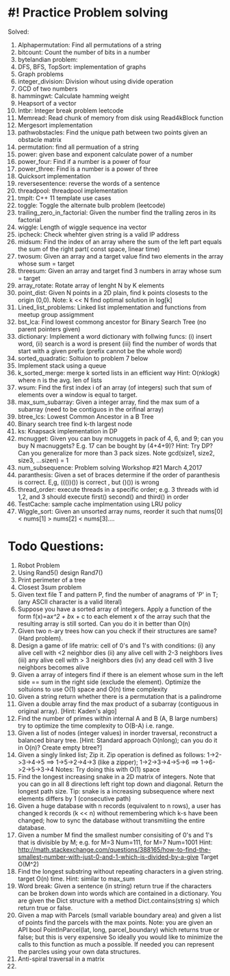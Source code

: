#! Practice
Problem solving  
========================

Solved:
1. Alphapermutation: Find all permutations of a string
2. bitcount: Count the number of bits in a number
3. bytelandian problem:
4. DFS, BFS, TopSort: implementation of graphs
5. Graph problems
6. integer_division: Division wihout using divide operation
7. GCD of two numbers
8. hammingwt: Calculate hamming weight
9. Heapsort of a vector
10. Intbr: Integer break problem leetcode
11. Memread: Read chunk of memory from disk using Read4kBlock function
12. Mergesort implementation
13. pathwobstacles:  Find the unique path between two points given an obstacle matrix
14. permutation: find all permuation of a string
15. power:  given base and exponent calculate power of a number
16. power_four: Find if a number is a power of four
17. power_three: Find is a number is a power of three
18. Quicksort implementation
19. reversesentence: reverse the words of a sentence
20. threadpool: threadpool implementation
21. tmplt: C++ 11 template use cases
22. toggle: Toggle the alternate bulb problem (leetcode)
23. trailing_zero_in_factorial: Given the number find the tralling zeros in its factorial
24. wiggle:  Length of wiggle sequence ina vector
25. ipcheck: Check whehter given string is a valid IP address
26. midsum: Find the index of an array where the sum of the left part equals the sum of the right part( const space, linear time)
27. twosum: Given an array and a target value find two elements in the array whose sum = target
28. threesum: Given an array and target find 3 numbers in array whose sum = target 
29. array_rotate: Rotate array of lenght N by K elements 
30. point_dist: Given N points in a 2D plain, find k points closests to the origin (0,0). Note: k << N find optimal solution in log[k]
31. Lined_list_problems: Linked list implementation and functions from meetup group assigmment
32. bst_lca: Find lowest commong ancestor for Binary Search Tree (no parent pointers given)
33. dictionary: Implement a word dictionary with follwing funcs: (i) insert word, (ii) search is a word is present 
	(iii) find the number of words that start with a given prefix (prefix cannot be the whole word)
34. sorted_quadratic: Soltuion to problem 7 below
35. Implement stack using a queue
36. k_sorted_merge: merge k sorted lists in an efficient way Hint: O(nklogk) where n is the avg. len of lists
37. wsum: Find the first index i of an array (of integers) such that sum of elements over a window is equal to target.
38. max_sum_subarray: Given a integer array, find the max sum of a subarray (need to be contiguos in the orifinal array)
39. btree_lcs: Lowest Common Ancestor in a B Tree
40. Binary search tree find k-th largest node 
41. ks: Knapsack implementation in DP
42. mcnugget: Given you can buy mcnuggets in pack of 4, 6, and 9; can you buy N macnuggets? E.g. 17 can be bought by (4+4+9)?
	Hint: Try DP? Can you generalize for more than 3 pack sizes. Note gcd(size1, size2, size3, ...sizen) = 1
43. num_subsequence: Problem solving Workshop #21 March 4,2017
44. paranthesis: Given a set of braces determine if the order of paranthesis is correct. E,g, ((())()) is correct , but ()()) is wrong
45. thread_order: execute threads in a specific order; e.g. 3 threads with id 1,2, and 3 should execute first() second() and third() in order
46. TestCache: sample cache implmentation using LRU policy
47. Wiggle_sort: Given an unsorted array nums, reorder it such that nums[0] < nums[1] > nums[2] < nums[3]....



Todo Questions:
===============
1. Robot Problem
2. Using Rand5() design Rand7()
4. Print perimeter of a tree
5. Closest 3sum problem
6. Given text file T and pattern P, find the number of anagrams of 'P' in T; (any ASCII character is a valid literal)
7. Suppose you have a sorted array of integers. Apply a function of the form f(x)=a*x^2 + b*x + c to each element 
	x of the array such that the resulting array is still sorted. Can you do it in better than O(n)
8. Given two n-ary trees how can you check if their structures are same? (Hard problem).
9. Design a game of life matrix: cell of 0's and 1's with conditions: 
	(i) any alive cell with <2 neighbor dies
	(ii) any alive cell with 2-3 neighbors lives
	(iii) any  alive cell with > 3 neighbors dies
	(iv) any dead cell with 3 live neighbors becomes alive
10. Given a array of integers find if there is an element whose sum in the left side == sum in the right side (exclude the element).
	Optimize the soltuions to use O(1) space and O(n) time complexity
11. Given a string return whether there is a permutation that is a palindrome
12. Given a double array find the max product of a subarray (contiguous in original array). [Hint: Kaden's algo]
13. Find the number of primes within internal A and B (A, B large numbers) try to optimize the time complexity to O(B-A) i.e. range.
14. Given a list of nodes (integer values) in inorder traversal, reconstruct a balanced binary tree.
	[Hint: Standard approach O(nlong); can you do it in O(n)? Create empty btree?]
15. Given a singly linked list; Zip it. Zip operation is defined as follows:
	1->2->3->4->5 ==> 1->5->2->4->3 (like a zipper); 1->2->3->4->5->6 ==> 1->6->2->5->3->4
	Notes: Try doing this with O(1) space
16. Find the longest increasing snake in a 2D matrix of integers. Note that you can go in all 8 directions  left right top down and diagonal.
	Return the longest path size. Tip: snake is a increasing subsequence where next elements differs by 1 (consecutive path)
17. Given a huge database with n records (equivalent to n rows), a user has changed k records (k << n) without remembering which k-s have been
	changed; how to sync the database without transmitiing the entire database.
18. Given a number M find the smallest number consisiting of 0's and 1's that is divisible by M; e.g. for M=3 Num=111, for M=7 Num=1001
	Hint: http://math.stackexchange.com/questions/388165/how-to-find-the-smallest-number-with-just-0-and-1-which-is-divided-by-a-give
	Target O(M^2)
19. Find the longest substring without repeating characters in a given string. target O(n) time. Hint: similar to max_sum
20. Word break: Given a sentence (in string) return true if the characters can be broken down into words which are contained in a dictionary.
	You are given the Dict structure with a method Dict.contains(string s) which return true or false.
21. Given a map with Parcels (small variable boundary area) and given a list of points find the parcels with the max points. 
	Note: you are given an API bool PointInParcel(lat, long, parcel_boundary) which returns true or false; but this is very expensive
	So ideally you would like to minimize the calls to this function as much a possible. If needed you can represent the parcles
	using your own data structures.
22. Anti-spiral traversal in a matrix
23. 

